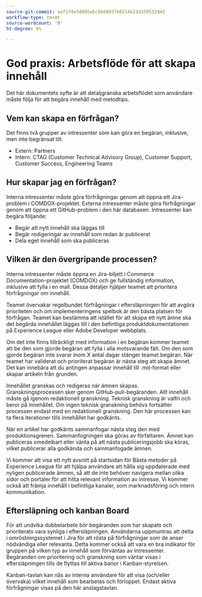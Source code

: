 ```yaml
---
source-git-commit: aaf174e5d895ebc60d4937b0214e23a559532942
workflow-type: tm+mt
source-wordcount: '0'
ht-degree: 0%

---
```

# God praxis: Arbetsflöde för att skapa innehåll

Det här dokumentets syfte är att detaljgranska arbetsflödet som användare måste följa för att begära innehåll med metodtips.

## Vem kan skapa en förfrågan?

Det finns två grupper av intressenter som kan göra en begäran, inklusive, men inte begränsat till:

- Extern: Partners
- Intern: CTAG (Customer Technical Advisory Group), Customer Support, Customer Success, Engineering Teams

## Hur skapar jag en förfrågan?

Interna intressenter måste göra förfrågningar genom att öppna ett Jira-problem i COMDOX-projektet. Externa intressenter måste göra förfrågningar genom att öppna ett GitHub-problem i den här databasen. Intressenter kan begära följande:

- Begär att nytt innehåll ska läggas till
- Begär redigeringar av innehåll som redan är publicerat
- Dela eget innehåll som ska publiceras

## Vilken är den övergripande processen?

Interna intressenter måste öppna en Jira-biljett i Commerce Documentation-projektet (COMDOX) och ge fullständig information, inklusive att fylla i en mall. Dessa detaljer hjälper teamet att prioritera förfrågningar om innehåll.

Teamet övervakar regelbundet förfrågningar i eftersläpningen för att avgöra prioriteten och om implementeringens spelbok är den bästa platsen för förfrågan. Teamet kan bestämma att istället för att skapa ett nytt ämne ska det begärda innehållet läggas till i den befintliga produktdokumentationen på Experience League eller Adobe Developer webbplats.

Om det inte finns tillräckligt med information i en begäran kommer teamet att be den som gjorde begäran att fylla i alla motsvarande fält. Om den som gjorde begäran inte svarar inom X antal dagar stänger teamet begäran.
När teamet har validerat och prioriterat begäran är nästa steg att skapa ämnet. Det kan innebära att du antingen anpassar innehåll till .md-format eller skapar artikeln från grunden.

Innehållet granskas och redigeras när ämnen skapas. Granskningsprocessen sker genom GitHub-pull-begäranden. Allt innehåll måste gå igenom redaktionell granskning. Teknisk granskning är valfri och beror på innehållet. Om ingen teknisk granskning behövs fortsätter processen endast med en redaktionell granskning. Den här processen kan ta flera iterationer tills innehållet har godkänts.

När en artikel har godkänts sammanfogar nästa steg den med produktionsgrenen. Sammanfogningen ska göras av författaren. Ämnet kan publiceras omedelbart eller vänta på att nästa publiceringsjobb ska köras, vilket publicerar alla godkända och sammanfogade ämnen.

Vi kommer att visa ett nytt avsnitt på startsidan för Bästa metoder på Experience League för att hjälpa användare att hålla sig uppdaterade med nyligen publicerade ämnen, så att de inte behöver navigera mellan olika sidor och portaler för att hitta relevant information av intresse. Vi kommer också att främja innehåll i befintliga kanaler, som marknadsföring och intern kommunikation.

## Eftersläpning och kanban Board

För att undvika dubbelarbete bör begäranden som har skapats och prioriterats vara synliga i eftersläpningen. Användarna uppmuntras att delta i omröstningssystemet i Jira för att rösta på förfrågningar som de anser nödvändiga eller relevanta. Detta kommer också att vara en bra indikator för gruppen på vilken typ av innehåll som förväntas av intressenter. Begäranden om prioritering och granskning som väntar visas i eftersläpningen tills de flyttas till aktiva banor i Kanban-styrelsen.

Kanban-tavlan kan nås av interna användare för att visa (och/eller övervaka) vilket innehåll som bearbetas och förloppet. Endast aktiva förfrågningar visas på den här anslagstavlan.
